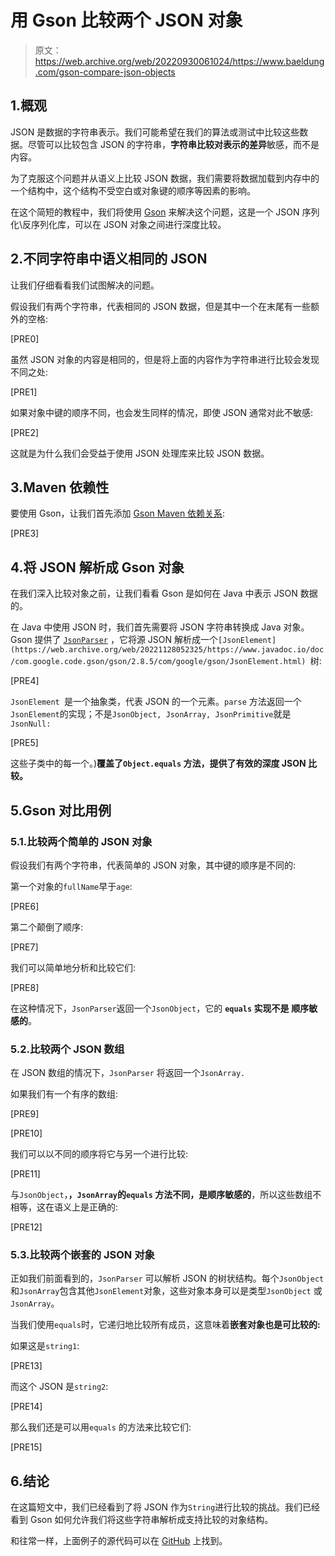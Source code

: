 # 用 Gson 比较两个 JSON 对象

> 原文：<https://web.archive.org/web/20220930061024/https://www.baeldung.com/gson-compare-json-objects>

## 1.概观

JSON 是数据的字符串表示。我们可能希望在我们的算法或测试中比较这些数据。尽管可以比较包含 JSON 的字符串，**字符串比较对表示的差异**敏感，而不是内容。

为了克服这个问题并从语义上比较 JSON 数据，我们需要将数据加载到内存中的一个结构中，这个结构不受空白或对象键的顺序等因素的影响。

在这个简短的教程中，我们将使用 [Gson](https://web.archive.org/web/20221128052325/https://github.com/google/gson) 来解决这个问题，这是一个 JSON 序列化\反序列化库，可以在 JSON 对象之间进行深度比较。

## 2.不同字符串中语义相同的 JSON

让我们仔细看看我们试图解决的问题。

假设我们有两个字符串，代表相同的 JSON 数据，但是其中一个在末尾有一些额外的空格:

[PRE0]

虽然 JSON 对象的内容是相同的，但是将上面的内容作为字符串进行比较会发现不同之处:

[PRE1]

如果对象中键的顺序不同，也会发生同样的情况，即使 JSON 通常对此不敏感:

[PRE2]

这就是为什么我们会受益于使用 JSON 处理库来比较 JSON 数据。

## 3.Maven 依赖性

要使用 Gson，让我们首先添加 [Gson Maven 依赖关系](https://web.archive.org/web/20221128052325/https://search.maven.org/artifact/com.google.code.gson/gson):

[PRE3]

## 4.将 JSON 解析成 Gson 对象

在我们深入比较对象之前，让我们看看 Gson 是如何在 Java 中表示 JSON 数据的。

在 Java 中使用 JSON 时，我们首先需要将 JSON 字符串转换成 Java 对象。Gson 提供了 [`JsonParser`](https://web.archive.org/web/20221128052325/https://www.javadoc.io/doc/com.google.code.gson/gson/2.6.2/com/google/gson/JsonParser.html) ，它将源 JSON 解析成一个`[JsonElement](https://web.archive.org/web/20221128052325/https://www.javadoc.io/doc/com.google.code.gson/gson/2.8.5/com/google/gson/JsonElement.html) `树:

[PRE4]

`JsonElement `是一个抽象类，代表 JSON 的一个元素。`parse` 方法返回一个`JsonElement`的实现；不是`JsonObject, JsonArray, JsonPrimitive`就是`JsonNull:`

[PRE5]

这些子类中的每一个。)**覆盖了`Object.equals` 方法，提供了有效的深度 JSON 比较。**

## 5.Gson 对比用例

### 5.1.比较两个简单的 JSON 对象

假设我们有两个字符串，代表简单的 JSON 对象，其中键的顺序是不同的:

第一个对象的`fullName`早于`age`:

[PRE6]

第二个颠倒了顺序:

[PRE7]

我们可以简单地分析和比较它们:

[PRE8]

在这种情况下，`JsonParser`返回一个`JsonObject`，它的 **`equals` 实现不是** **顺序敏感的**。

### 5.2.比较两个 JSON 数组

在 JSON 数组的情况下，`JsonParser` 将返回一个`JsonArray.`

如果我们有一个有序的数组:

[PRE9]

[PRE10]

我们可以以不同的顺序将它与另一个进行比较:

[PRE11]

与`JsonObject`，**，`JsonArray`的`equals` 方法不同，是顺序敏感的**，所以这些数组不相等，这在语义上是正确的:

[PRE12]

### 5.3.比较两个嵌套的 JSON 对象

正如我们前面看到的，`JsonParser` 可以解析 JSON 的树状结构。每个`JsonObject`和`JsonArray`包含其他`JsonElement`对象，这些对象本身可以是类型`JsonObject` 或`JsonArray`。

当我们使用`equals`时，它递归地比较所有成员，这意味着**嵌套对象也是可比较的:**

如果这是`string1`:

[PRE13]

而这个 JSON 是`string2`:

[PRE14]

那么我们还是可以用`equals` 的方法来比较它们:

[PRE15]

## 6.结论

在这篇短文中，我们已经看到了将 JSON 作为`String`进行比较的挑战。我们已经看到 Gson 如何允许我们将这些字符串解析成支持比较的对象结构。

和往常一样，上面例子的源代码可以在 [GitHub](https://web.archive.org/web/20221128052325/https://github.com/eugenp/tutorials/tree/master/json-modules/gson) 上找到。